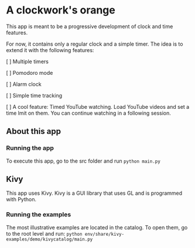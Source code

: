 # A clockwork's orange
This app is meant to be a progressive development of clock and time features.

For now, it contains only a regular clock and a simple timer.
The idea is to extend it with the following features:

[ ] Multiple timers

[ ] Pomodoro mode

[ ] Alarm clock

[ ] Simple time tracking

[ ] A cool feature: Timed YouTube watching. Load YouTube videos and set a time lmit on them. You can continue watching in a following session.

## About this app
### Running the app
To execute this app, go to the src folder and run
`python main.py`

## Kivy
This app uses Kivy. Kivy is a GUI library that uses GL and is programmed with Python.

### Running the examples
The most illustrative examples are located in the catalog. To open them, go to the root level and run:
`python env/share/kivy-examples/demo/kivycatalog/main.py`
